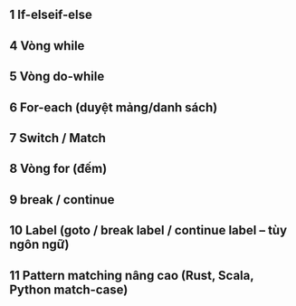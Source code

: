 ## 1 If-elseif-else
## 4 Vòng while
## 5 Vòng do-while
## 6 For-each (duyệt mảng/danh sách)
## 7 Switch / Match
## 8 Vòng for (đếm)
## 9 break / continue
## 10 Label (goto / break label / continue label – tùy ngôn ngữ)
## 11 Pattern matching nâng cao (Rust, Scala, Python match-case)